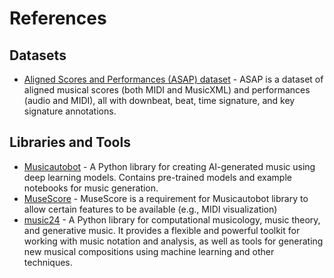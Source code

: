 # References

## Datasets
- [Aligned Scores and Performances (ASAP) dataset](https://github.com/fosfrancesco/asap-dataset) - ASAP is a dataset of aligned musical scores (both MIDI and MusicXML) and performances (audio and MIDI), all with downbeat, beat, time signature, and key signature annotations.

## Libraries and Tools

- [Musicautobot](https://github.com/bearpelican/musicautobot) - A Python library for creating AI-generated music using deep learning models. Contains pre-trained models and example notebooks for music generation.
- [MuseScore](https://musescore.org/en) - MuseScore is a requirement for Musicautobot library to allow certain features to be available (e.g., MIDI visualization)
- [music24](http://web.mit.edu/music21/) - A Python library for computational musicology, music theory, and generative music. It provides a flexible and powerful toolkit for working with music notation and analysis, as well as tools for generating new musical compositions using machine learning and other techniques.
